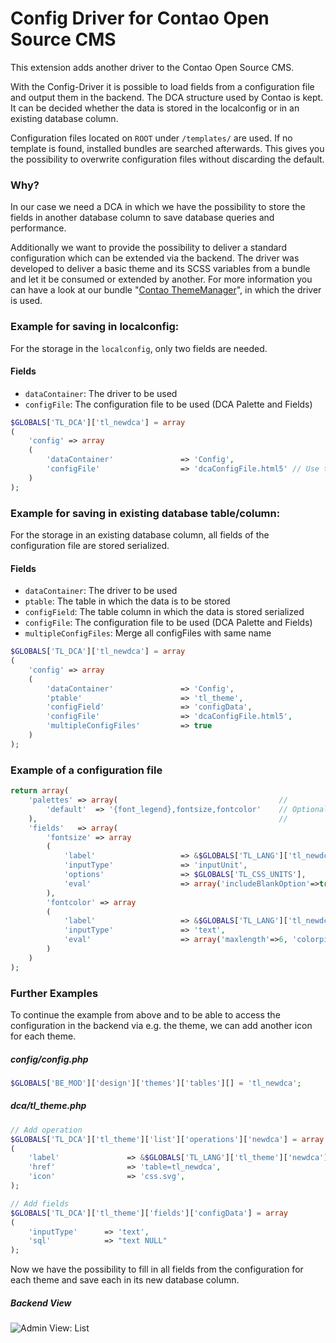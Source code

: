 # Config Driver for Contao Open Source CMS

This extension adds another driver to the Contao Open Source CMS.

With the Config-Driver it is possible to load fields from a configuration file and output them in the backend. The DCA structure used by Contao is kept. It can be decided whether the data is stored in the localconfig or in an existing database column.

Configuration files located on `ROOT` under `/templates/` are used. If no template is found, installed bundles are searched afterwards. This gives you the possibility to overwrite configuration files without discarding the default.

### Why?
In our case we need a DCA in which we have the possibility to store the fields in another database column to save database queries and performance.

Additionally we want to provide the possibility to deliver a standard configuration which can be extended via the backend. The driver was developed to deliver a basic theme and its SCSS variables from a bundle and let it be consumed or extended by another. For more information you can have a look at our bundle "[Contao ThemeManager](https://github.com/contao-thememanager/core)", in which the driver is used.

### Example for saving in localconfig:
For the storage in the `localconfig`, only two fields are needed.
#### Fields
- `dataContainer`: The driver to be used
- `configFile`: The configuration file to be used (DCA Palette and Fields)

```php
$GLOBALS['TL_DCA']['tl_newdca'] = array
(
    'config' => array
    (
        'dataContainer'               => 'Config',
        'configFile'                  => 'dcaConfigFile.html5' // Use the extension html5 to make the configuration extensible in the backend. If the configuration must not be changed, choose the extension PHP.
    )
);
```

### Example for saving in existing database table/column:
For the storage in an existing database column, all fields of the configuration file are stored serialized.
#### Fields
- `dataContainer`: The driver to be used
- `ptable`: The table in which the data is to be stored
- `configField`: The table column in which the data is stored serialized
- `configFile`: The configuration file to be used (DCA Palette and Fields)
- `multipleConfigFiles`: Merge all configFiles with same name
```php
$GLOBALS['TL_DCA']['tl_newdca'] = array
(
    'config' => array
    (
        'dataContainer'               => 'Config',
        'ptable'                      => 'tl_theme', 
        'configField'                 => 'configData',
        'configFile'                  => 'dcaConfigFile.html5',
        'multipleConfigFiles'         => true
    )
);
```

### Example of a configuration file
```php
return array(
    'palettes' => array(                                    //
        'default'  => '{font_legend},fontsize,fontcolor'    // Optional
    ),                                                      // 
    'fields'   => array(
        'fontsize' => array
        (
            'label'                   => &$GLOBALS['TL_LANG']['tl_newdca']['fontsize'],
            'inputType'               => 'inputUnit',
            'options'                 => $GLOBALS['TL_CSS_UNITS'],
            'eval'                    => array('includeBlankOption'=>true, 'rgxp'=>'digit_inherit', 'maxlength' => 20, 'tl_class'=>'w50'),
        ),
        'fontcolor' => array
        (
            'label'                   => &$GLOBALS['TL_LANG']['tl_newdca']['fontcolor'],
            'inputType'               => 'text',
            'eval'                    => array('maxlength'=>6, 'colorpicker'=>true, 'isHexColor'=>true, 'decodeEntities'=>true, 'tl_class'=>'w50 wizard'),
        )
    )
);
```

### Further Examples
To continue the example from above and to be able to access the configuration in the backend via e.g. the theme, we can add another icon for each theme.
##### config/config.php
```php
$GLOBALS['BE_MOD']['design']['themes']['tables'][] = 'tl_newdca';
```

##### dca/tl_theme.php
```php
// Add operation
$GLOBALS['TL_DCA']['tl_theme']['list']['operations']['newdca'] = array
(
    'label'               => &$GLOBALS['TL_LANG']['tl_theme']['newdca'],
    'href'                => 'table=tl_newdca',
    'icon'                => 'css.svg',
);

// Add fields
$GLOBALS['TL_DCA']['tl_theme']['fields']['configData'] = array
(
    'inputType'      => 'text',
    'sql'            => "text NULL"
);
```
Now we have the possibility to fill in all fields from the configuration for each theme and save each in its new database column.

##### Backend View
![Admin View: List](https://www.oveleon.de/share/github-assets/contao-config-driver-bundle/config-driver-example.png)
